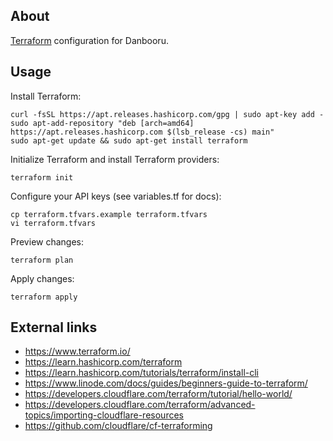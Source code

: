 ## About

[Terraform](https://www.terraform.io/) configuration for Danbooru.

## Usage

Install Terraform:

```
curl -fsSL https://apt.releases.hashicorp.com/gpg | sudo apt-key add -
sudo apt-add-repository "deb [arch=amd64] https://apt.releases.hashicorp.com $(lsb_release -cs) main"
sudo apt-get update && sudo apt-get install terraform
```

Initialize Terraform and install Terraform providers:

```
terraform init
```

Configure your API keys (see variables.tf for docs):

```
cp terraform.tfvars.example terraform.tfvars
vi terraform.tfvars
```

Preview changes:

```
terraform plan
```

Apply changes:

```
terraform apply
```

## External links

* https://www.terraform.io/
* https://learn.hashicorp.com/terraform
* https://learn.hashicorp.com/tutorials/terraform/install-cli
* https://www.linode.com/docs/guides/beginners-guide-to-terraform/
* https://developers.cloudflare.com/terraform/tutorial/hello-world/
* https://developers.cloudflare.com/terraform/advanced-topics/importing-cloudflare-resources
* https://github.com/cloudflare/cf-terraforming

